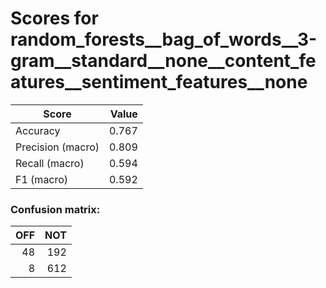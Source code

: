 # Scores for random_forests__bag_of_words__3-gram__standard__none__content_features__sentiment_features__none
|      Score      |Value|
|-----------------|----:|
|Accuracy         |0.767|
|Precision (macro)|0.809|
|Recall (macro)   |0.594|
|F1 (macro)       |0.592|

### Confusion matrix:
|OFF|NOT|
|--:|--:|
| 48|192|
|  8|612|
